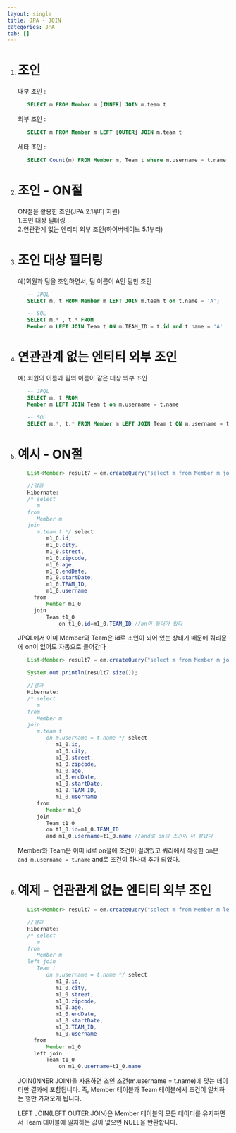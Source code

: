 ```yaml
---
layout: single
title: JPA - JOIN
categories: JPA
tab: []
---
```


1. # 조인
   내부 조인 :   
   ```sql
      SELECT m FROM Member m [INNER] JOIN m.team t
   ```   
      
   외부 조인 :   
   ```sql
      SELECT m FROM Member m LEFT [OUTER] JOIN m.team t   
   ```         
      
   세타 조인 :   
   ```sql
      SELECT Count(m) FROM Member m, Team t where m.username = t.name
   ```   

1. # 조인 - ON절
   ON절을 활용한 조인(JPA 2.1부터 지원)   
   1.조인 대상 필터링   
   2.연관관계 없는 엔티티 외부 조인(하이버네이브 5.1부터)   

1. # 조인 대상 필터링
   예)회원과 팀을 조인하면서, 팀 이름이 A인 팀만 조인   
   ```sql
      -- JPQL
      SELECT m, t FROM Member m LEFT JOIN m.team t on t.name = 'A';

      -- SQL
      SELECT m.* , t.* FROM
      Member m LEFT JOIN Team t ON m.TEAM_ID = t.id and t.name = 'A'
   ```   

1. # 연관관계 없는 엔티티 외부 조인
   예) 회원의 이름과 팀의 이름이 같은 대상 외부 조인   

   ```sql
      -- JPQL
      SELECT m, t FROM
      Member m LEFT JOIN Team t on m.username = t.name

      -- SQL
      SELECT m.*, t.* FROM Member m LEFT JOIN Team t ON m.username = t.name
   ```   

1. # 예시 - ON절   

   ```java
      List<Member> result7 = em.createQuery("select m from Member m join m.team t").getResultList();

      //결과
      Hibernate: 
      /* select
         m 
      from
         Member m 
      join
         m.team t */ select
            m1_0.id,
            m1_0.city,
            m1_0.street,
            m1_0.zipcode,
            m1_0.age,
            m1_0.endDate,
            m1_0.startDate,
            m1_0.TEAM_ID,
            m1_0.username 
        from
            Member m1_0 
        join
            Team t1_0 
                on t1_0.id=m1_0.TEAM_ID //on이 들어가 있다
   ```   
   JPQL에서 이미 Member와 Team은 id로 조인이 되어 있는 상태기 때문에 쿼리문에 on이 없어도 자동으로 들어간다   

   ```java
      List<Member> result7 = em.createQuery("select m from Member m join m.team t on m.username = t.name").getResultList();

      System.out.println(result7.size());

      //결과
      Hibernate: 
      /* select
         m 
      from
         Member m 
      join
         m.team t 
            on m.username = t.name */ select
               m1_0.id,
               m1_0.city,
               m1_0.street,
               m1_0.zipcode,
               m1_0.age,
               m1_0.endDate,
               m1_0.startDate,
               m1_0.TEAM_ID,
               m1_0.username 
         from
            Member m1_0 
         join
            Team t1_0 
            on t1_0.id=m1_0.TEAM_ID 
            and m1_0.username=t1_0.name //and로 on의 조건이 더 붙었다
   ```   
   Member와 Team은 이미 id로 on절에 조건이 걸려있고 쿼리에서 작성한 on은 `and m.username = t.name` and로 조건이 하나더 추가 되었다.   

1. # 예제 - 연관관계 없는 엔티티 외부 조인
   ```java
      List<Member> result7 = em.createQuery("select m from Member m left join Team t on m.username = t.name").getResultList();

      //결과
      Hibernate: 
      /* select
         m 
      from
         Member m 
      left join
         Team t 
            on m.username = t.name */ select
               m1_0.id,
               m1_0.city,
               m1_0.street,
               m1_0.zipcode,
               m1_0.age,
               m1_0.endDate,
               m1_0.startDate,
               m1_0.TEAM_ID,
               m1_0.username 
        from
            Member m1_0 
        left join
            Team t1_0 
                on m1_0.username=t1_0.name
   ```   
   JOIN(INNER JOIN)을 사용하면 조인 조건(m.username = t.name)에 맞는 데이터만 결과에 포함됩니다. 즉, Member 테이블과 Team 테이블에서 조건이 일치하는 행만 가져오게 됩니다.   
      
   LEFT JOIN(LEFT OUTER JOIN)은 Member 테이블의 모든 데이터를 유지하면서 Team 테이블에 일치하는 값이 없으면 NULL을 반환합니다.   